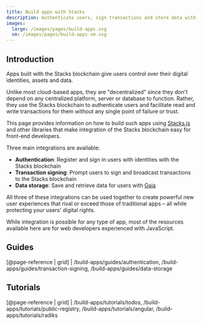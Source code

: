 ```yaml
---
title: Build apps with Stacks
description: Authenticate users, sign transactions and store data with the Stacks blockchain
images:
  large: /images/pages/build-apps.svg
  sm: /images/pages/build-apps-sm.svg
---
```


## Introduction

Apps built with the Stacks blockchain give users control over their digital identities, assets and data.

Unlike most cloud-based apps, they are "decentralized" since they don't depend on any centralized platform, server or database to function. Rather, they use the Stacks blockchain to authenticate users and facilitate read and write transactions for them without any single point of failure or trust.

This page provides information on how to build such apps using [Stacks.js](https://github.com/blockstack/stacks.js) and other libraries that make integration of the Stacks blockchain easy for front-end developers.

Three main integrations are available:

- **Authentication**: Register and sign in users with identities with the Stacks blockchain
- **Transaction signing**: Prompt users to sign and broadcast transactions to the Stacks blockchain
- **Data storage**: Save and retrieve data for users with [Gaia](/build-apps/references/gaia)

All three of these integrations can be used together to create powerful new user experiences that rival or exceed those of traditional apps – all while protecting your users' digital rights.

While integration is possible for any type of app, most of the resources available here are for web developers experienced with JavaScript.

## Guides

[@page-reference | grid]
| /build-apps/guides/authentication, /build-apps/guides/transaction-signing, /build-apps/guides/data-storage

## Tutorials

[@page-reference | grid]
| /build-apps/tutorials/todos, /build-apps/tutorials/public-registry, /build-apps/tutorials/angular, /build-apps/tutorials/radiks
